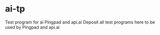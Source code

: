 # ai-tp
Test program for ai Pingpad and api.ai
Deposit all test programs here to be used by Pingpad and api.ai

